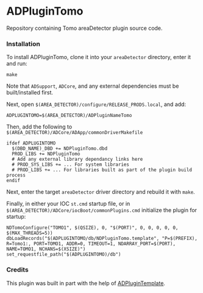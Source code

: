 # ADPluginTomo

Repository containing Tomo areaDetector plugin source code.

### Installation

To install ADPluginTomo, clone it into your `areaDetector` directory, enter it and run:

```
make
```

Note that `ADSupport`, `ADCore`, and any external dependencies must be built/installed first. 

Next, open `$(AREA_DETECTOR)/configure/RELEASE_PRODS.local`, and add:

```
ADPLUGINTOMO=$(AREA_DETECTOR)/ADPluginNameTomo
```

Then, add the following to `$(AREA_DETECTOR)/ADCore/ADApp/commonDriverMakefile`

```
ifdef ADPLUGINTOMO
  $(DBD_NAME)_DBD += NDPluginTomo.dbd
  PROD_LIBS += NDPluginTomo
  # Add any external library dependancy links here
  # PROD_SYS_LIBS += ... For system libraries
  # PROD_LIBS += ... For libraries built as part of the plugin build process
endif
```

Next, enter the target `areaDetector` driver directory and rebuild it with `make`.

Finally, in either your IOC `st.cmd` startup file, or in `$(AREA_DETECTOR)/ADCore/iocBoot/commonPlugins.cmd` initialize the plugin for startup:

```
NDTomoConfigure("TOMO1", $(QSIZE), 0, "$(PORT)", 0, 0, 0, 0, 0, $(MAX_THREADS=5))
dbLoadRecords("$(ADPLUGINTOMO/db/NDPluginTomo.template", "P=$(PREFIX), R=Tomo1:, PORT=TOMO1, ADDR=0, TIMEOUT=1, NDARRAY_PORT=$(PORT), NAME=TOMO1, NCHANS=$(XSIZE)")
set_requestfile_path("$(ADPLUGINTOMO)/db")
```

### Credits

This plugin was built in part with the help of [ADPluginTemplate](https://github.com/jwlodek/ADPluginTemplate).
